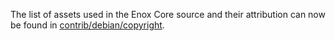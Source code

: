 The list of assets used in the Enox Core source and their attribution can now be found in [contrib/debian/copyright](../contrib/debian/copyright).
